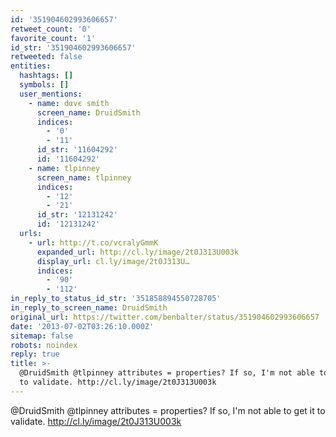 ```yaml
---
id: '351904602993606657'
retweet_count: '0'
favorite_count: '1'
id_str: '351904602993606657'
retweeted: false
entities:
  hashtags: []
  symbols: []
  user_mentions:
    - name: dαvє smíth
      screen_name: DruidSmith
      indices:
        - '0'
        - '11'
      id_str: '11604292'
      id: '11604292'
    - name: tlpinney
      screen_name: tlpinney
      indices:
        - '12'
        - '21'
      id_str: '12131242'
      id: '12131242'
  urls:
    - url: http://t.co/vcralyGmmK
      expanded_url: http://cl.ly/image/2t0J313U003k
      display_url: cl.ly/image/2t0J313U…
      indices:
        - '90'
        - '112'
in_reply_to_status_id_str: '351858894550728705'
in_reply_to_screen_name: DruidSmith
original_url: https://twitter.com/benbalter/status/351904602993606657
date: '2013-07-02T03:26:10.000Z'
sitemap: false
robots: noindex
reply: true
title: >-
  @DruidSmith @tlpinney attributes = properties? If so, I'm not able to get it
  to validate. http://cl.ly/image/2t0J313U003k
---
```


@DruidSmith @tlpinney attributes = properties? If so, I'm not able to get it to validate. http://cl.ly/image/2t0J313U003k